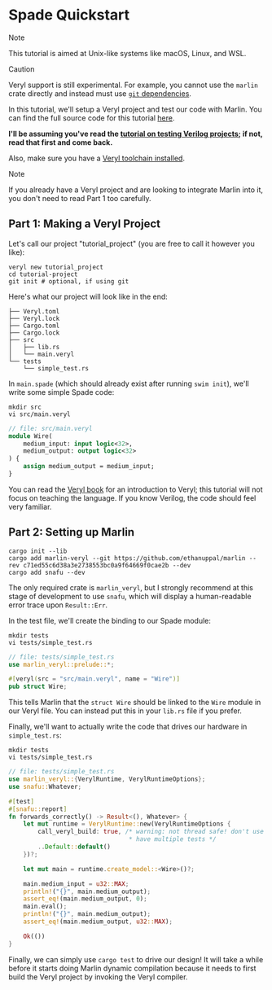 # Spade Quickstart

> [!NOTE]
> This tutorial is aimed at Unix-like systems like macOS, Linux, and WSL.

> [!CAUTION]
> Veryl support is still experimental. For example, you cannot use the `marlin`
> crate directly and instead must use [`git`
> dependencies](https://doc.rust-lang.org/cargo/reference/specifying-dependencies.html#specifying-dependencies-from-git-repositories).

In this tutorial, we'll setup a Veryl project and test our code with
Marlin. You can find the full source code for this tutorial [here](https://github.com/ethanuppal/marlin/tree/main/examples/veryl_project).

**I'll be assuming you've read the [tutorial on testing Verilog projects](../verilog/quickstart.md); if not, read that first and come back.**

Also, make sure you have a [Veryl toolchain installed](https://veryl-lang.org/install/).

> [!NOTE]
> If you already have a Veryl project and are looking to integrate Marlin into
> it, you don't need to read Part 1 too carefully.

## Part 1: Making a Veryl Project

Let's call our project "tutorial_project" (you are free to call it however you
like):
```shell
veryl new tutorial_project
cd tutorial-project
git init # optional, if using git
```

Here's what our project will look like in the end:

```.
├── Veryl.toml
├── Veryl.lock
├── Cargo.toml
├── Cargo.lock
├── src
│   ├── lib.rs
│   └── main.veryl
└── tests
    └── simple_test.rs
```

In `main.spade` (which should already exist after running `swim init`), we'll write some simple Spade code:

```shell
mkdir src
vi src/main.veryl
```

```systemverilog
// file: src/main.veryl
module Wire(
    medium_input: input logic<32>,
    medium_output: output logic<32>
) {
    assign medium_output = medium_input;
}
```

You can read the [Veryl book](https://doc.veryl-lang.org/book/01_introduction.html) for an
introduction to Veryl; this tutorial will not focus on teaching the language. If
you know Verilog, the code should feel very familiar.

## Part 2: Setting up Marlin

```shell
cargo init --lib
cargo add marlin-veryl --git https://github.com/ethanuppal/marlin --rev c71ed55c6d38a3e2738553bc0a9f64669f0cae2b --dev
cargo add snafu --dev
```
The only required crate is `marlin_veryl`, but I strongly recommend at this stage of
development to use `snafu`, which will display a human-readable error trace upon
`Result::Err`.

In the test file, we'll create the binding to our Spade module:
```shell
mkdir tests
vi tests/simple_test.rs
```

```rust
// file: tests/simple_test.rs
use marlin_veryl::prelude::*;

#[veryl(src = "src/main.veryl", name = "Wire")]
pub struct Wire;
```

This tells Marlin that the `struct Wire` should be linked to the `Wire` module
in our Veryl file. You can instead put this in your `lib.rs` file if you prefer.

Finally, we'll want to actually write the code that drives our hardware in `simple_test.rs`:

```shell
mkdir tests
vi tests/simple_test.rs
```

```rust
// file: tests/simple_test.rs
use marlin_veryl::{VerylRuntime, VerylRuntimeOptions};
use snafu::Whatever;

#[test]
#[snafu::report]
fn forwards_correctly() -> Result<(), Whatever> {
    let mut runtime = VerylRuntime::new(VerylRuntimeOptions {
        call_veryl_build: true, /* warning: not thread safe! don't use if you
                                 * have multiple tests */
        ..Default::default()
    })?;

    let mut main = runtime.create_model::<Wire>()?;

    main.medium_input = u32::MAX;
    println!("{}", main.medium_output);
    assert_eq!(main.medium_output, 0);
    main.eval();
    println!("{}", main.medium_output);
    assert_eq!(main.medium_output, u32::MAX);

    Ok(())
}
```

Finally, we can simply use `cargo test` to drive our design! It will take a while before it starts doing Marlin dynamic compilation because it needs to first build the Veryl project by invoking the Veryl compiler.
